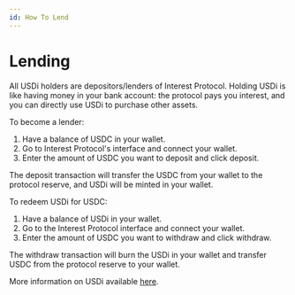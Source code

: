 ```yaml
---
id: How To Lend
---
```


# Lending

All USDi holders are depositors/lenders of Interest Protocol. Holding USDi is like having money in your bank account: the protocol pays you interest, and you can directly use USDi to purchase other assets.

To become a lender:

1. Have a balance of USDC in your wallet.
2. Go to Interest Protocol's interface and connect your wallet.
3. Enter the amount of USDC you want to deposit and click deposit.

The deposit transaction will transfer the USDC from your wallet to the protocol reserve, and USDi will be minted in your wallet.

To redeem USDi for USDC:

1. Have a balance of USDi in your wallet.
2. Go to the Interest Protocol interface and connect your wallet.
3. Enter the amount of USDC you want to withdraw and click withdraw.

The withdraw transaction will burn the USDi in your wallet and transfer USDC from the protocol reserve to your wallet.


More information on USDi available [here](../../../concepts/USDi).
